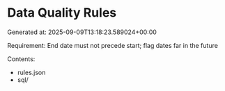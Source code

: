 # Data Quality Rules

Generated at: 2025-09-09T13:18:23.589024+00:00

Requirement: End date must not precede start; flag dates far in the future

Contents:
- rules.json
- sql/
